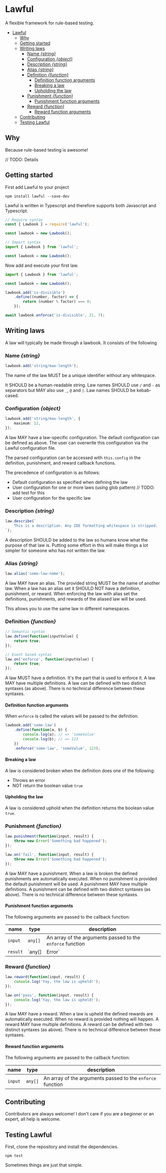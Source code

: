 # Lawful

A flexible framework for rule-based testing.

- [Lawful](#lawful)
  - [Why](#why)
  - [Getting started](#getting-started)
  - [Writing laws](#writing-laws)
    - [Name _{string}_](#name-string)
    - [Configuration _{object}_](#configuration-object)
    - [Description _{string}_](#description-string)
    - [Alias _{string}_](#alias-string)
    - [Definition _{function}_](#definition-function)
      - [Definition function arguments](#definition-function-arguments)
      - [Breaking a law](#breaking-a-law)
      - [Upholding the law](#upholding-the-law)
    - [Punishment _{function}_](#punishment-function)
      - [Punishment function arguments](#punishment-function-arguments)
    - [Reward _{function}_](#reward-function)
      - [Reward function arguments](#reward-function-arguments)
  - [Contributing](#contributing)
  - [Testing Lawful](#testing-lawful)

## Why

Because rule-based testing is awesome!

// TODO: Details

## Getting started

First add Lawful to your project

```shell
npm install lawful --save-dev
```

Lawful is written in Typescript and therefore supports both Javascript and Typescript.

```javascript
// Require syntax
const { Lawbook } = require('lawful');

const lawbook = new Lawbook();
```

```javascript
// Import syntax
import { Lawbook } from 'lawful';

const lawbook = new Lawbook();
```

Now add and execute your first law.

```javascript
import { Lawbook } from 'lawful';

const lawbook = new Lawbook();

lawbook.add('is-divisible')
    .define((number, factor) => {
        return (number % factor) === 0;
    });

await lawbook.enforce('is-divisible', 21, 7);
```

## Writing laws

A law will typically be made through a lawbook. It consists of the following

### Name _{string}_

```typescript
lawbook.add('string/max-length');
```

The name of the law MUST be a unique identifier without any whitespace.

It SHOULD be a human-readable string. Law names SHOULD use `/` and `-` as separators but MAY also use `_`, `@` and `|`. Law names SHOULD be kebab-cased.

### Configuration _{object}_

```typescript
lawbook.add('string/max-length', {
    maximum: 12,
});
```

A law MAY have a law-specific configuration. The default configuration can be defined as above. The user can overwrite this configuration via the Lawful configuration file.

The parsed configuration can be accessed with `this.config` in the definition, punishment, and reward callback functions.

The precedence of configuration is as follows:

- Default configuration as specified when defining the law
- User configuration for one or more laws (using glob pattern) // TODO: add test for this
- User configuration for the specific law

### Description _{string}_

```typescript
law.describe(`
    This is a description. Any IDE formatting whitespace is stripped.
`);
```

A description SHOULD be added to the law so humans know what the purpose of that law is. Putting some effort in this will make things a lot simpler for someone who has not written the law.

### Alias _{string}_

```typescript
law.alias('some-law-name');
```

A law MAY have an alias. The provided string MUST be the name of another law. When a law has an alias set it SHOULD NOT have a definition, punishment, or reward. When enforcing the law with alias set the definitions, punishments, and rewards of the aliased law will be used.

This allows you to use the same law in different namespaces.

### Definition _{function}_

```typescript
// Semantic syntax
law.define(function(inputValue) {
    return true;
});
```

```typescript
// Event based syntax
law.on('enforce', function(inputValue) {
    return true;
});
```

A law MUST have a definition. It's the part that is used to enforce it. A law MAY have multiple definitions. A law can be defined with two distinct syntaxes (as above). There is no technical difference between these syntaxes.

#### Definition function arguments

When `enforce` is called the values will be passed to the definition.

```typescript
lawbook.add('some-law')
    .define(function(a, b) {
        console.log(a); // => 'someValue'
        console.log(b); // => 123
    })
    .enforce('some-law', 'someValue', 123);
```

#### Breaking a law

A law is considered broken when the definition does one of the following:

- Throws an error
- NOT return the boolean value `true`

#### Upholding the law

A law is considered uphold when the definition returns the boolean value `true`.

### Punishment _{function}_

```typescript
law.punishment(function(input, result) {
    throw new Error('Something bad happened');
});
```

```typescript
law.on('fail', function(input, result) {
    throw new Error('Something bad happened');
});
```

A law MAY have a punishment. When a law is broken the defined punishments are automatically executed. When no punishment is provided the default punishment will be used. A punishment MAY have multiple definitions. A punishment can be defined with two distinct syntaxes (as above). There is no technical difference between these syntaxes.

#### Punishment function arguments

The following arguments are passed to the callback function:

| name    | type    | description    |
|---------|---------|----------------|
| `input` | `any[]` | An array of the arguments passed to the `enforce` function |
| `result` | `any[] | Error` | An array containing the results of all `define` functions **or** a thrown error |

### Reward _{function}_

```typescript
law.reward(function(input, result) {
    console.log('Yay, the law is upheld!');
});
```

```typescript
law.on('pass', function(input, result) {
    console.log('Yay, the law is upheld!');
});
```

A law MAY have a reward. When a law is upheld the defined rewards are automatically executed. When no reward is provided nothing will happen. A reward MAY have multiple definitions. A reward can be defined with two distinct syntaxes (as above). There is no technical difference between these syntaxes.

#### Reward function arguments

The following arguments are passed to the callback function:

| name    | type    | description    |
|---------|---------|----------------|
| `input` | `any[]` | An array of the arguments passed to the `enforce` function |

## Contributing

Contributors are always welcome! I don't care if you are a beginner or an expert, all help is welcome.

## Testing Lawful

First, clone the repository and install the dependencies.

```plain
npm test
```

Sometimes things are just that simple.
